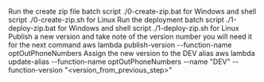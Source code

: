Run the create zip file batch script ./0-create-zip.bat for Windows and shell script ./0-create-zip.sh for Linux
Run the deployment batch script ./1-deploy-zip.bat for Windows and shell script ./1-deploy-zip.sh for Linux
Publish a new version and take note of the version number you will need it for the next command aws lambda publish-version --function-name optOutPhoneNumbers
Assign the new version to the DEV alias aws lambda update-alias --function-name optOutPhoneNumbers --name "DEV" --function-version "<version_from_previous_step>"